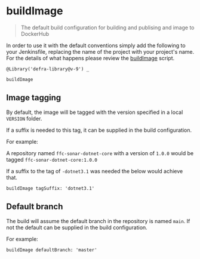 # buildImage

> The default build configuration for building and publising and image to DockerHub

In order to use it with the default conventions simply add the following to
your Jenkinsfile, replacing the name of the project with your project's name.
For the details of what happens please review the
[buildImage](buildImage.groovy) script.

```
@Library('defra-library@v-9') _

buildImage
```

## Image tagging
By default, the image will be tagged with the version specified in a local `VERSION` folder.

If a suffix is needed to this tag, it can be supplied in the build configuration.

For example:

A repository named `ffc-sonar-dotnet-core` with a version of `1.0.0` would be tagged `ffc-sonar-dotnet-core:1.0.0`

If a suffix to the tag of `-dotnet3.1` was needed the below would achieve that.

```
buildImage tagSuffix: 'dotnet3.1'
```

## Default branch
The build will assume the default branch in the repository is named `main`.  If not the default can be supplied in the build configuration.

For example:

```
buildImage defaultBranch: 'master'
```
